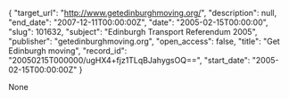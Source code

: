 {
  "target_url": "http://www.getedinburghmoving.org/", 
  "description": null, 
  "end_date": "2007-12-11T00:00:00Z", 
  "date": "2005-02-15T00:00:00", 
  "slug": 101632, 
  "subject": "Edinburgh Transport Referendum 2005", 
  "publisher": "getedinburghmoving.org", 
  "open_access": false, 
  "title": "Get Edinburgh moving", 
  "record_id": "20050215T000000/ugHX4+fjz1TLqBJahygsOQ==", 
  "start_date": "2005-02-15T00:00:00Z"
}

None